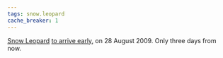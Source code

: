 ```yaml
---
tags: snow.leopard
cache_breaker: 1
---
```


[Snow Leopard](/wiki/Snow_Leopard) [to arrive early](http://www.apple.com/pr/library/2009/08/24macosx.html), on 28 August 2009. Only three days from now.
